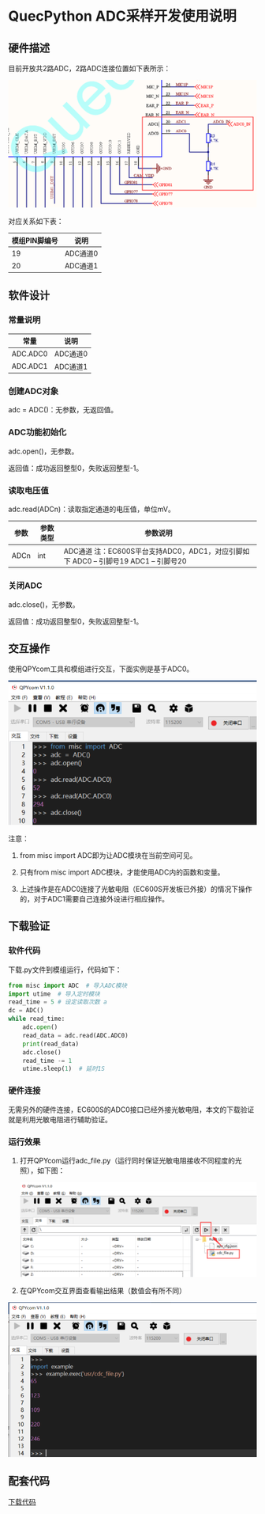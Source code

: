 # **QuecPython  ADC采样开发使用说明**

## 硬件描述

目前开放共2路ADC，2路ADC连接位置如下表所示：

![](media/7acc910ebd7bf4eb806399676e468795.png)

对应关系如下表：

| 模组PIN脚编号 | 说明     |
|---------------|----------|
| 19            | ADC通道0 |
| 20            | ADC通道1 |

## 软件设计

### 常量说明

| 常量     | 说明     |
|----------|----------|
| ADC.ADC0 | ADC通道0 |
| ADC.ADC1 | ADC通道1 |

### 创建ADC对象

adc = ADC()：无参数，无返回值。

### ADC功能初始化

adc.open()，无参数。

返回值：成功返回整型0，失败返回整型-1。

### 读取电压值

adc.read(ADCn)：读取指定通道的电压值，单位mV。

| 参数 | 参数类型 | 参数说明                                                                           |
|------|----------|------------------------------------------------------------------------------------|
| ADCn | int      | ADC通道 注：EC600S平台支持ADC0，ADC1，对应引脚如下 ADC0 – 引脚号19 ADC1 – 引脚号20 |

### 关闭ADC

adc.close()，无参数。

返回值：成功返回整型0，失败返回整型-1。

## 交互操作

使用QPYcom工具和模组进行交互，下面实例是基于ADC0。

![](media/d498ea36bae149ce7f0f7221587898bc.png)

注意：

1.  from misc import ADC即为让ADC模块在当前空间可见。

2.  只有from misc import ADC模块，才能使用ADC内的函数和变量。

3.  上述操作是在ADC0连接了光敏电阻（EC600S开发板已外接）的情况下操作的，对于ADC1需要自己连接外设进行相应操作。

## 下载验证

### 软件代码

下载.py文件到模组运行，代码如下：

```python
from misc import ADC  # 导入ADC模块 
import utime  # 导入定时模块 
read_time = 5 # 设定读取次数 a
dc = ADC() 
while read_time:  
	adc.open()  
	read_data = adc.read(ADC.ADC0)  
	print(read_data)  
	adc.close()  
	read_time -= 1  
	utime.sleep(1)  # 延时1S
```

### 硬件连接

无需另外的硬件连接，EC600S的ADC0接口已经外接光敏电阻，本文的下载验证就是利用光敏电阻进行辅助验证。

### 运行效果

1. 打开QPYcom运行adc_file.py（运行同时保证光敏电阻接收不同程度的光照），如下图：

   ![](media/e574fb98f5cd8906b43f82b87012770d.png)

   

2.  在QPYcom交互界面查看输出结果（数值会有所不同）

![](media/fbce9c32a8929f43a5635b8e6c770219.png)

## 配套代码

[下载代码](code/adc_file.py)
